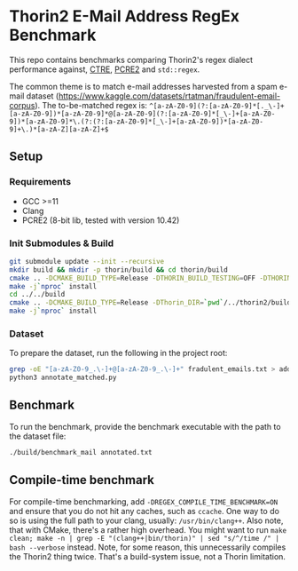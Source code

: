 # Thorin2 E-Mail Address RegEx Benchmark

This repo contains benchmarks comparing Thorin2's regex dialect performance against, [CTRE](https://github.com/hanickadot/compile-time-regular-expressions), [PCRE2](pcre.org) and `std::regex`.

The common theme is to match e-mail addresses harvested from a spam e-mail dataset (https://www.kaggle.com/datasets/rtatman/fraudulent-email-corpus).
The to-be-matched regex is:
`^[a-zA-Z0-9](?:[a-zA-Z0-9]*[._\-]+[a-zA-Z0-9])*[a-zA-Z0-9]*@[a-zA-Z0-9](?:[a-zA-Z0-9]*[_\-]+[a-zA-Z0-9])*[a-zA-Z0-9]*\.(?:(?:[a-zA-Z0-9]*[_\-]+[a-zA-Z0-9])*[a-zA-Z0-9]+\.)*[a-zA-Z][a-zA-Z]+$`

## Setup
### Requirements
- GCC >=11
- Clang
- PCRE2 (8-bit lib, tested with version 10.42)

### Init Submodules & Build
```sh
git submodule update --init --recursive
mkdir build && mkdir -p thorin/build && cd thorin/build
cmake .. -DCMAKE_BUILD_TYPE=Release -DTHORIN_BUILD_TESTING=OFF -DTHORIN_INSTALL_DEPENNDENCIES=ON -DCMAKE_CXX_COMPILER=g++ -DCMAKE_C_COMPILER=gcc -DCMAKE_INSTALL_PREFIX=`pwd`/install
make -j`nproc` install
cd ../../build
cmake .. -DCMAKE_BUILD_TYPE=Release -DThorin_DIR=`pwd`/../thorin2/build/install/lib/cmake/thorin -DCMAKE_CXX_COMPILER=clang++ -DCMAKE_C_COMPILER=clang
make -j`nproc` install
```

### Dataset
To prepare the dataset, run the following in the project root:
```sh
grep -oE "[a-zA-Z0-9_.\-]+@[a-zA-Z0-9_.\-]+" fradulent_emails.txt > addresses.txt
python3 annotate_matched.py
```

## Benchmark
To run the benchmark, provide the benchmark executable with the path to the dataset file:
```sh
./build/benchmark_mail annotated.txt
```

## Compile-time benchmark
For compile-time benchmarking, add `-DREGEX_COMPILE_TIME_BENCHMARK=ON` and ensure that you do not hit any caches, such as `ccache`.
One way to do so is using the full path to your clang, usually: `/usr/bin/clang++`.
Also note, that with CMake, there's a rather high overhead. You might want to run `make clean; make -n | grep -E "(clang++|bin/thorin)" | sed "s/^/time /" | bash --verbose` instead.
Note, for some reason, this unnecessarily compiles the Thorin2 thing twice. That's a build-system issue, not a Thorin limitation.
